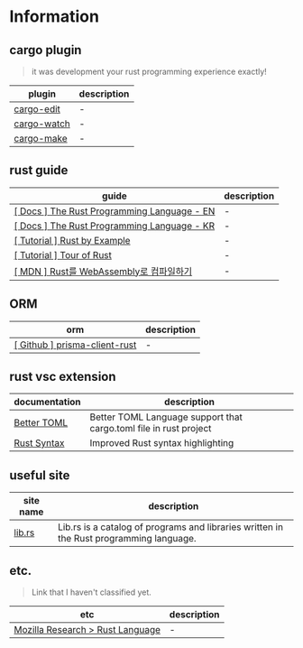 # Information

## cargo plugin 
> it was development your rust programming experience exactly!

| plugin                                                  | description |
| ------------------------------------------------------- | ----------- |
| [cargo-edit](https://github.com/killercup/cargo-edit)   | -           |
| [cargo-watch](https://github.com/watchexec/cargo-watch) | -           |
| [cargo-make](https://github.com/sagiegurari/cargo-make) | -           |

## rust guide
| guide                                                                                                     | description |
| --------------------------------------------------------------------------------------------------------- | ----------- |
| [[ Docs ] The Rust Programming Language - EN](https://doc.rust-lang.org/book/)                            | -           |
| [[ Docs ] The Rust Programming Language - KR](https://rinthel.github.io/rust-lang-book-ko/foreword.html)  | -           |
| [[ Tutorial ] Rust by Example](https://doc.rust-lang.org/rust-by-example/index.html)                      | -           |
| [[ Tutorial ] Tour of Rust](https://tourofrust.com/)                                                      | -           |
| [[ MDN ] Rust를 WebAssembly로 컴파일하기](https://developer.mozilla.org/ko/docs/WebAssembly/Rust_to_wasm) | -           |

## ORM
| orm                                                                                 | description |
| ----------------------------------------------------------------------------------- | ----------- |
| [[ Github ] prisma-client-rust](https://github.com/Brendonovich/prisma-client-rust) | -           |


## rust vsc extension
| documentation                                                                                 | description                                                       |
| --------------------------------------------------------------------------------------------- | ----------------------------------------------------------------- |
| [Better TOML](https://marketplace.visualstudio.com/items?itemName=bungcip.better-toml)        | Better TOML Language support that cargo.toml file in rust project |
| [Rust Syntax](https://marketplace.visualstudio.com/items?itemName=dustypomerleau.rust-syntax) | Improved Rust syntax highlighting                                 |

## useful site
|site name|description|
|-|-|
|[lib.rs](https://lib.rs/)|Lib.rs is a catalog of programs and libraries written in the Rust programming language.|



## etc.
> Link that I haven't classified yet.

| etc                                                                    | description |
| ---------------------------------------------------------------------- | ----------- |
| [Mozilla Research > Rust Language](https://research.mozilla.org/rust/) | -           |
